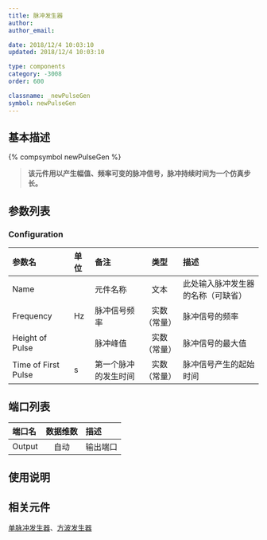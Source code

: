 ```yaml
---
title: 脉冲发生器
author: 
author_email:

date: 2018/12/4 10:03:10
updated: 2018/12/4 10:03:10

type: components
category: -3008
order: 600

classname: _newPulseGen
symbol: newPulseGen
---
```

## 基本描述
{% compsymbol newPulseGen %}

> **该元件用以产生幅值、频率可变的脉冲信号，脉冲持续时间为一个仿真步长。**

## 参数列表
### Configuration
| 参数名 | 单位 | 备注 | 类型 | 描述 |
| :--- | :--- | :--- | :--: | :--- |
| Name |  | 元件名称 | 文本 | 此处输入脉冲发生器的名称（可缺省） |
| Frequency | Hz | 脉冲信号频率 | 实数（常量） | 脉冲信号的频率 |
| Height of Pulse |  | 脉冲峰值 | 实数（常量） | 脉冲信号的最大值 |
| Time of First Pulse | s | 第一个脉冲的发生时间 | 实数（常量） | 脉冲信号产生的起始时间 |


## 端口列表

| 端口名 | 数据维数 | 描述 |
| :--- | :--:  | :--- |
| Output | 自动 | 输出端口|

## 使用说明



## 相关元件

[单脉冲发生器](comp_newSinglePulse.md)、[方波发生器](comp_newSquareGen.md)
